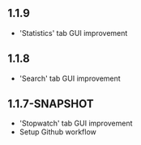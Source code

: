 ## 1.1.9
- 'Statistics' tab GUI improvement

## 1.1.8
- 'Search' tab GUI improvement

## 1.1.7-SNAPSHOT
- 'Stopwatch' tab GUI improvement
- Setup Github workflow